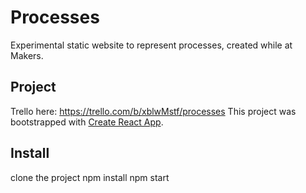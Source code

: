 # Processes

Experimental static website to represent processes, created while at Makers.

## Project

Trello here: https://trello.com/b/xblwMstf/processes
This project was bootstrapped with [Create React App](https://github.com/facebook/create-react-app).

## Install

clone the project
npm install
npm start
